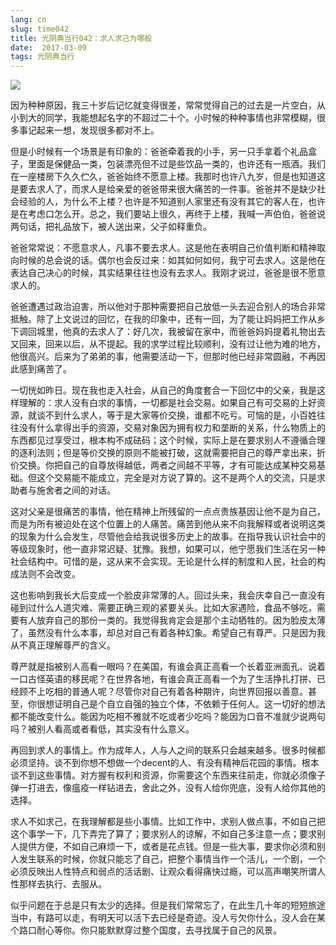 ```yaml
---
lang: cn
slug: time042
title: 光阴典当行042：求人求己为哪般
date:  2017-03-09
tags: 光阴典当行
---
```

<!-- more -->
![](http://oouh9u8nz.bkt.gdipper.com//time042.jpg)

因为种种原因，我三十岁后记忆就变得很差，常常觉得自己的过去是一片空白，从小到大的同学，我能想起名字的不超过二十个。小时候的种种事情也非常模糊，很多事记起来一想，发现很多都对不上。

但是小时候有一个场景是有印象的：爸爸牵着我的小手，另一只手拿着个礼品盒子，里面是保健品一类，包装漂亮但不过是些饮品一类的，也许还有一瓶酒。我们在一座楼房下久久伫久，爸爸始终不愿意上楼。我那时也许八九岁，但是也知道这是要去求人了，而求人是给亲爱的爸爸带来很大痛苦的一件事。爸爸并不是缺少社会经验的人，为什么不上楼？也许是不知道别人家里还有没有其它的客人在，也许是在考虑口怎么开。总之，我们要站上很久，再终于上楼，我喊一声伯伯，爸爸说两句话，把礼品放下，被人送出来，父子如释重负。

爸爸常常说：不愿意求人，凡事不要去求人。这是他在表明自己价值判断和精神取向时候的总会说的话。偶尔也会反过来：如其如何如何，我宁可去求人。这是他在表达自己决心的时候，其实结果往往也没有去求人。我刚才说过，爸爸是很不愿意求人的。

爸爸遭遇过政治迫害，所以他对于那种需要把自己放低一头去迎合别人的场合非常抵触。除了上文说过的回忆，在我的印象中，还有一回，为了能让妈妈把工作从乡下调回城里，他真的去求人了：好几次，我被留在家中，而爸爸妈妈提着礼物出去又回来，回来以后，从不提起。我的求学过程比较顺利，没有过让他为难的地方，他很高兴。后来为了弟弟的事，他需要活动一下，但那时他已经非常圆融，不再因此感到痛苦了。

一切恍如昨日。现在我也走入社会，从自己的角度套合一下回忆中的父亲，我是这样理解的：求人没有白求的事情，一切都是社会交易。如果自己有可交易的上好资源，就谈不到什么求人，等于是大家等价交换，谁都不吃亏。可恼的是，小百姓往往没有什么拿得出手的资源，交易对象因为拥有权力和垄断的关系，什么物质上的东西都见过享受过，根本构不成砝码；这个时候，实际上是在要求别人不遵循合理的逐利法则；但是等价交换的原则不能被打破，这就需要把自己的尊严拿出来，折价交换。你把自己的自尊放得越低，两者之间越不平等，才有可能达成某种交易基础。但这个交易能不能成立，完全是对方说了算的。这不是两个人的交流，只是求助者与施舍者之间的对话。

这对父亲是很痛苦的事情，他在精神上所残留的一点点贵族基因让他不是为自己，而是为所有被迫处在这个位置上的人痛苦。痛苦到他从来不向我解释或者说明这类的现象为什么会发生，尽管他会给我说很多历史上的故事。在指导我认识社会中的等级现象时，他一直非常迟疑、犹豫。我想，如果可以，他宁愿我们生活在另一种社会结构中。可惜的是，这从来不会实现。无论是什么样的制度和人民，社会的构成法则不会改变。

这也影响到我长大后变成一个脸皮非常薄的人。回过头来，我会庆幸自己一直没有碰到过什么人道灾难、需要正确三观的紧要关头。比如大家遇险，食品不够吃，需要有人放弃自己的那份一类的。我觉得我肯定会是那个主动牺牲的。因为脸皮太薄了，虽然没有什么本事，却总对自己有着各种幻象。希望自己有尊严。只是因为我从不真正理解尊严的含义。

尊严就是指被别人高看一眼吗？在美国，有谁会真正高看一个长着亚洲面孔、说着一口古怪英语的移民呢？在世界各地，有谁会真正高看一个为了生活挣扎打拼、已经顾不上吃相的普通人呢？尽管你对自己有着各种期许，向世界回报以善意。甚至，你很想证明自己是个自立自强的独立个体，不依赖于任何人。这一切好的想法都不能改变什么。能因为吃相不雅就不吃或者少吃吗？能因为口音不准就少说两句吗？被别人看高或者看低，其实没有什么意义。

再回到求人的事情上。作为成年人，人与人之间的联系只会越来越多。很多时候都必须坚持。谈不到你想不想做一个decent的人、有没有精神后花园的事情。根本谈不到这些事情。对方握有权利和资源，你需要这个东西来往前走，你就必须像子弹一打进去，像瘟疫一样钻进去，舍此之外，没有人给你兜底，没有人给你其他的选择。

求人不如求己，在我理解都是些小事情。比如工作中，求别人做点事，不如自己把这个事学一下，几下弄完了算了；要求别人的谅解，不如自己多注意一点；要求别人提供方便，不如自己麻烦一下，或者是花点钱。但是一些大事，要求你必须和别人发生联系的时候，你就只能忘了自己，把整个事情当作一个活儿，一个剧，一个必须反映出人性特点和弱点的活话剧、让观众看得痛快过瘾，可以高声嘲笑所谓人性那样去执行、去服从。

似乎问题在于总是只有太少的选择。但是我们常常忘了，在此生几十年的短短旅途当中，有路可以走，有明天可以活下去已经是奇迹。没人亏欠你什么，没人会在某个路口耐心等你。你只能默默穿过整个国度，去寻找属于自己的风景。